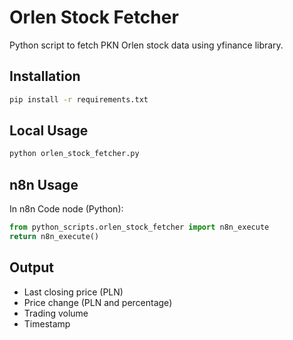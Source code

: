 # Orlen Stock Fetcher

Python script to fetch PKN Orlen stock data using yfinance library.

## Installation

```bash
pip install -r requirements.txt
```

## Local Usage

```bash
python orlen_stock_fetcher.py
```

## n8n Usage

In n8n Code node (Python):
```python
from python_scripts.orlen_stock_fetcher import n8n_execute
return n8n_execute()
```

## Output

- Last closing price (PLN)
- Price change (PLN and percentage)
- Trading volume
- Timestamp
